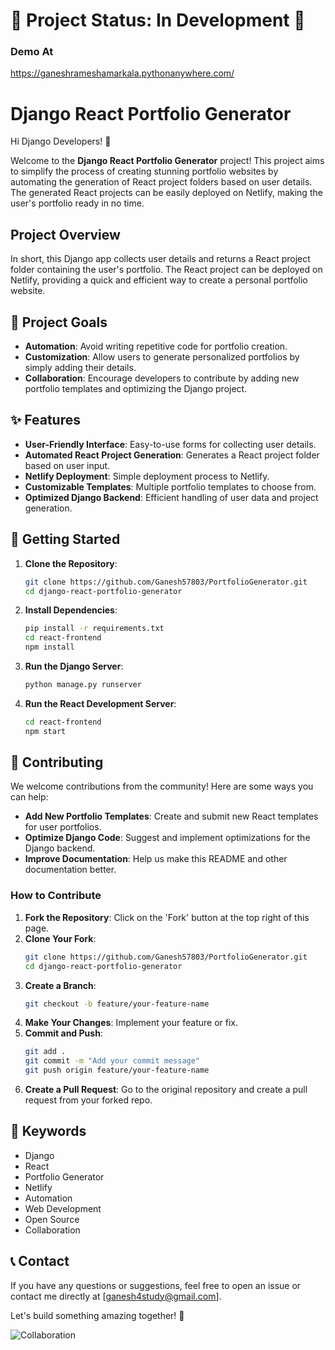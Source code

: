 ﻿# 🚧 Project Status: In Development 🚧
### Demo At
https://ganeshrameshamarkala.pythonanywhere.com/

# Django React Portfolio Generator

Hi Django Developers! 👋

Welcome to the **Django React Portfolio Generator** project! This project aims to simplify the process of creating stunning portfolio websites by automating the generation of React project folders based on user details. The generated React projects can be easily deployed on Netlify, making the user's portfolio ready in no time.

## Project Overview

In short, this Django app collects user details and returns a React project folder containing the user's portfolio. The React project can be deployed on Netlify, providing a quick and efficient way to create a personal portfolio website.

## 🎯 Project Goals

- **Automation**: Avoid writing repetitive code for portfolio creation.
- **Customization**: Allow users to generate personalized portfolios by simply adding their details.
- **Collaboration**: Encourage developers to contribute by adding new portfolio templates and optimizing the Django project.

## ✨ Features

- **User-Friendly Interface**: Easy-to-use forms for collecting user details.
- **Automated React Project Generation**: Generates a React project folder based on user input.
- **Netlify Deployment**: Simple deployment process to Netlify.
- **Customizable Templates**: Multiple portfolio templates to choose from.
- **Optimized Django Backend**: Efficient handling of user data and project generation.

## 🚀 Getting Started

1. **Clone the Repository**:
    ```bash
    git clone https://github.com/Ganesh57803/PortfolioGenerator.git
    cd django-react-portfolio-generator
    ```

2. **Install Dependencies**:
    ```bash
    pip install -r requirements.txt
    cd react-frontend
    npm install
    ```

3. **Run the Django Server**:
    ```bash
    python manage.py runserver
    ```

4. **Run the React Development Server**:
    ```bash
    cd react-frontend
    npm start
    ```

## 🤝 Contributing

We welcome contributions from the community! Here are some ways you can help:

- **Add New Portfolio Templates**: Create and submit new React templates for user portfolios.
- **Optimize Django Code**: Suggest and implement optimizations for the Django backend.
- **Improve Documentation**: Help us make this README and other documentation better.

### How to Contribute

1. **Fork the Repository**: Click on the 'Fork' button at the top right of this page.
2. **Clone Your Fork**:
    ```bash
    git clone https://github.com/Ganesh57803/PortfolioGenerator.git
    cd django-react-portfolio-generator
    ```
3. **Create a Branch**:
    ```bash
    git checkout -b feature/your-feature-name
    ```
4. **Make Your Changes**: Implement your feature or fix.
5. **Commit and Push**:
    ```bash
    git add .
    git commit -m "Add your commit message"
    git push origin feature/your-feature-name
    ```
6. **Create a Pull Request**: Go to the original repository and create a pull request from your forked repo.

## 📢 Keywords

- Django
- React
- Portfolio Generator
- Netlify
- Automation
- Web Development
- Open Source
- Collaboration

## 📞 Contact

If you have any questions or suggestions, feel free to open an issue or contact me directly at [ganesh4study@gmail.com].

Let's build something amazing together! 🚀

![Collaboration](https://media.giphy.com/media/l0MYt5jPR6QX5pnqM/giphy.gif)

